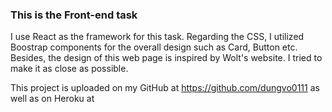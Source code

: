 ### This is the Front-end task

I use React as the framework for this task. Regarding the CSS, I utilized Boostrap components for the overall design such as Card, Button etc. 
Besides, the design of this web page is inspired by Wolt's website. I tried to make it as close as possible. 

This project is uploaded on my GitHub at https://github.com/dungvo0111 as well as on Heroku at 